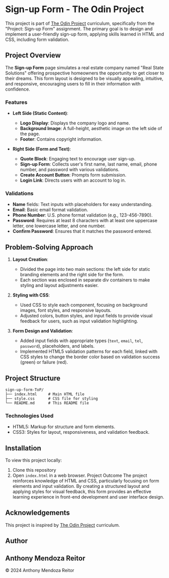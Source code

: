 # Sign-up Form - The Odin Project

This project is part of [The Odin Project](https://www.theodinproject.com/) curriculum, specifically from the "Project: Sign-up Form" assignment. The primary goal is to design and implement a user-friendly sign-up form, applying skills learned in HTML and CSS, including form validation.

## Project Overview

The **Sign-up Form** page simulates a real estate company named "Real State Solutions" offering prospective homeowners the opportunity to get closer to their dreams. This form layout is designed to be visually appealing, intuitive, and responsive, encouraging users to fill in their information with confidence. 

### Features
- **Left Side (Static Content)**:
  - **Logo Display**: Displays the company logo and name.
  - **Background Image**: A full-height, aesthetic image on the left side of the page.
  - **Footer**: Contains copyright information.

- **Right Side (Form and Text)**:
  - **Quote Block**: Engaging text to encourage user sign-up.
  - **Sign-up Form**: Collects user's first name, last name, email, phone number, and password with various validations.
  - **Create Account Button**: Prompts form submission.
  - **Login Link**: Directs users with an account to log in.

### Validations
- **Name** fields: Text inputs with placeholders for easy understanding.
- **Email**: Basic email format validation.
- **Phone Number**: U.S. phone format validation (e.g., 123-456-7890).
- **Password**: Requires at least 8 characters with at least one uppercase letter, one lowercase letter, and one number.
- **Confirm Password**: Ensures that it matches the password entered.

## Problem-Solving Approach

1. **Layout Creation**:
   - Divided the page into two main sections: the left side for static branding elements and the right side for the form.
   - Each section was enclosed in separate div containers to make styling and layout adjustments easier.

2. **Styling with CSS**:
   - Used CSS to style each component, focusing on background images, font styles, and responsive layouts.
   - Adjusted colors, button styles, and input fields to provide visual feedback for users, such as input validation highlighting.

3. **Form Design and Validation**:
   - Added input fields with appropriate types (`text`, `email`, `tel`, `password`), placeholders, and labels.
   - Implemented HTML5 validation patterns for each field, linked with CSS styles to change the border color based on validation success (green) or failure (red).

## Project Structure

```plaintext
sign-up-form-ToP/
├── index.html     # Main HTML file
├── style.css      # CSS file for styling
└── README.md      # This README file
```
### Technologies Used
- HTML5: Markup for structure and form elements.
- CSS3: Styles for layout, responsiveness, and validation feedback.

## Installation
To view this project locally:

1. Clone this repository
2. Open `index.html` in a web browser.
Project Outcome
The project reinforces knowledge of HTML and CSS, particularly focusing on form elements and input validation. By creating a structured layout and applying styles for visual feedback, this form provides an effective learning experience in front-end development and user interface design.

## Acknowledgements
This project is inspired by [The Odin Project](https://www.theodinproject.com/) curriculum.
## Author
Anthony Mendoza Reitor
---
© 2024 Anthony Mendoza Reitor
